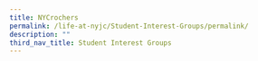 ```yaml
---
title: NYCrochers
permalink: /life-at-nyjc/Student-Interest-Groups/permalink/
description: ""
third_nav_title: Student Interest Groups
---
```


